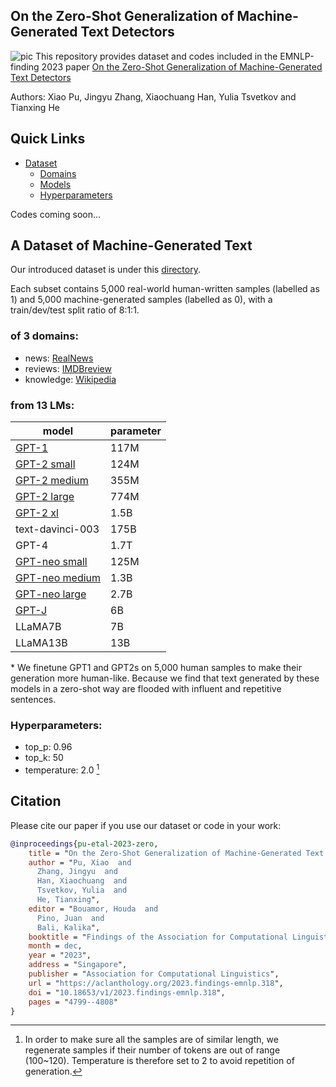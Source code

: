## On the Zero-Shot Generalization of Machine-Generated Text Detectors
![pic](pics/main_res.png)
This repository provides dataset and codes included in the EMNLP-finding 2023 paper [On the Zero-Shot Generalization of Machine-Generated Text Detectors](https://arxiv.org/abs/2310.05165)

Authors: Xiao Pu, Jingyu Zhang, Xiaochuang Han, Yulia Tsvetkov and Tianxing He

## Quick Links
- [Dataset](##)
    - [Domains](#of-3-domains)
    - [Models](#from-13-LMs)
    - [Hyperparameters](#hyperparameters)

Codes coming soon...


## A Dataset of Machine-Generated Text
Our introduced dataset is under this [directory](https://github.com/SophiaPx/detectors-generalization/tree/main/generation_data).

Each subset contains 5,000 real-world human-written samples (labelled as 1) and 5,000 machine-generated samples (labelled as 0), with a train/dev/test split ratio of 8:1:1.

### of 3 domains:
- news: [RealNews](https://huggingface.co/datasets/c4/viewer/realnewslike)
- reviews: [IMDBreview](https://huggingface.co/datasets/imdb)
- knowledge: [Wikipedia](https://huggingface.co/datasets/wikipedia/viewer/20220301.en)

### from 13 LMs:
|model|parameter|
| -- | -- |
|[GPT-1](https://huggingface.co/openai-gpt)|117M|
|[GPT-2 small](https://huggingface.co/gpt2)|124M|
|[GPT-2 medium](https://huggingface.co/gpt2-medium)|355M|
|[GPT-2 large](https://huggingface.co/gpt2-large)|774M|
|[GPT-2 xl](https://huggingface.co/gpt2-xl)|1.5B|
|text-davinci-003|175B|
|GPT-4|1.7T|
|[GPT-neo small](https://huggingface.co/EleutherAI/gpt-neo-125m)|125M|
|[GPT-neo medium](https://huggingface.co/EleutherAI/gpt-neo-1.3B)|1.3B|
|[GPT-neo large](https://huggingface.co/EleutherAI/gpt-neo-2.7B)|2.7B|
|[GPT-J](https://huggingface.co/EleutherAI/gpt-j-6b)|6B|
|LLaMA7B|7B|
|LLaMA13B|13B|

\* We finetune GPT1 and GPT2s on 5,000 human samples to make their generation more human-like. Because we find that text generated by these models in a zero-shot way are flooded with influent and repetitive sentences.

### Hyperparameters:
- top_p: 0.96
- top_k: 50
- temperature: 2.0 [^1]
[^1]: In order to make sure all the samples are of similar length, we regenerate samples if their number of tokens are out of range (100~120). Temperature is therefore set to 2 to avoid repetition of generation.


## Citation
Please cite our paper if you use our dataset or code in your work:

```bibtex
@inproceedings{pu-etal-2023-zero,
    title = "On the Zero-Shot Generalization of Machine-Generated Text Detectors",
    author = "Pu, Xiao  and
      Zhang, Jingyu  and
      Han, Xiaochuang  and
      Tsvetkov, Yulia  and
      He, Tianxing",
    editor = "Bouamor, Houda  and
      Pino, Juan  and
      Bali, Kalika",
    booktitle = "Findings of the Association for Computational Linguistics: EMNLP 2023",
    month = dec,
    year = "2023",
    address = "Singapore",
    publisher = "Association for Computational Linguistics",
    url = "https://aclanthology.org/2023.findings-emnlp.318",
    doi = "10.18653/v1/2023.findings-emnlp.318",
    pages = "4799--4808"
}
```

